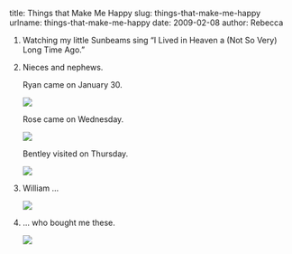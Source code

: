 title: Things that Make Me Happy
slug: things-that-make-me-happy
urlname: things-that-make-me-happy
date: 2009-02-08
author: Rebecca

1. Watching my little Sunbeams sing &ldquo;I Lived in Heaven a (Not So Very)
   Long Time Ago.&rdquo;
2. Nieces and nephews.

   Ryan came on January 30.

   <img src="{static}/images/2009-01-31-baby-ryan.jpg" class="img-fluid">

   Rose came on Wednesday.

   <img src="{static}/images/2009-02-04-baby-rose.jpg" class="img-fluid">

   Bentley visited on Thursday.

   <img src="{static}/images/2009-02-05-bentley.jpg" class="img-fluid">
3. William &hellip;

   <img src="{static}/images/2008-12-13-sarah-wedding-03.jpg" class="img-fluid">
4. &hellip; who bought me these.

   <img src="{static}/images/2009-02-08-flowers.jpg" class="img-fluid">
